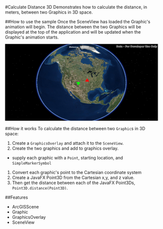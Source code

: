 #Calculate Distance 3D
Demonstrates how to calculate the distance, in meters, between two Graphics in 3D space.

##How to use the sample
Once the SceneView has loaded the Graphic's animation will begin. The distance between the two Graphics will be displayed at the top of the application and will be updated when the Graphic's animation starts. 

![](CalculateDistance3D.PNG)


##How it works
To calculate the distance between two `Graphic`s in 3D space:

1. Create a `GraphicsOverlay` and attach it to the `SceneView`.
1. Create the two graphics and add to graphics overlay.
  - supply each graphic with a `Point`, starting location, and `SimpleMarkerSymbol`
1. Convert each graphic's point to the Cartesian coordinate system
1. Create a JavaFX Point3D from the Cartesian x,y, and z value.
1. Then get the distance between each of the JavaFX Point3Ds, `Point3D.distance(Point3D)`.

##Features
- ArcGISScene
- Graphic
- GraphicsOverlay
- SceneView
